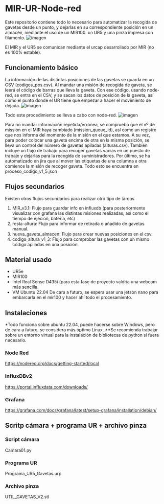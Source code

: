 # MIR-UR-Node-red
Este repositorio contiene todo lo necesario para automatizar la recogida de gavetas desde un punto, y dejarlas en su correspondiente posición en un almacén, mediante el uso de un MIR100. un UR5 y una pinza impresa con filamento.
![imagen](https://github.com/Headok/MIR-UR-Node-red/assets/124361989/60793ad3-2bda-414e-be08-b394ea9562f7)

El MIR y el UR5 se comunican mediante el urcap desarrollado por MIR (no es 100% estable).
## Funcionamiento básico
La información de las distintas posiciones de las gavetas se guarda en un CSV (codigos_pos.csv). Al mandar una misión de recogida de gaveta, se leerá el código de barras que lleva la gaveta. Con ese código, usando node-red, se entra en el CSV, y se sacan los datos de posición de la gaveta, así como el punto donde el UR tiene que empezar a hacer el movimiento de dejada.
![imagen](https://github.com/Headok/MIR-UR-Node-red/assets/124361989/9e1daad4-2d21-4ced-a4b0-0001171aad62)

Todo este procedimiento se lleva a cabo con node-red.
![imagen](https://github.com/Headok/MIR-UR-Node-red/assets/124361989/51217ddb-89f7-42c1-ad83-1067bb3612a4)

Para no mandar información repetida/errónea, se comprueba que el nº de missión en el MIR haya cambiado (mission_queue_id), así como un registro que nos informa del momento de la misión en el que estamos.
A su vez, para poder colocar una gaveta encima de otra en la misma posición, se lleva un control del número de gavetas apiladas (alturas.csv).
También incluye un flujo de trabajo para recoger gavetas vacías en un puesto de trabajo y dejarlas para la recogida de suministradores.
Por último, se ha automatizado en jira que al mover las etiquetas de una columna a otra comience la misión de recoger gaveta.
Todo esto se encuentra en proceso_codigo_v1_5.json

## Flujos secundarios
Existen otros flujos secundarios para realizar otro tipo de tareas.
1. MIR_v3.1: Flujo para guardar info en influxdb (para posteriormente visualizar con grafana las distintas misiones realizadas, así como el tiempo de ejeción, batería, etc)
2. resta-altura: Flujo para informar de retirada o añadido de gavetas manual.
3. nueva_gaveta_almacen: Flujo para crear nuevas posiciones en el csv.
4. codigo_altura_v1_3: Flujo para comprobar las gavetas con un mismo código apiladas en una posición.

## Material usado
* UR5e
* MIR100
* Intel Real Sense D435i (para esta fase de proyecto valdría una webcam más sencilla.
* VM Ubuntu 22.04
  De cara a futuro,  se espera usar una jetson nano para embarcarla en el mir100 y hacer ahí todo el procesamiento.

## Instalaciones
*Todo funciona sobre ubuntu 22.04, puede hacerse sobre Windows, pero de cara a futuro, se considera más óptimo Linux.
**Se recomienda trabajar sobre un entorno virtual para la instalación de bibliotecas de python si fuera necesario.
### Node Red
https://nodered.org/docs/getting-started/local
### InfluxDBv2
https://portal.influxdata.com/downloads/
### Grafana
https://grafana.com/docs/grafana/latest/setup-grafana/installation/debian/

## Scritp cámara + programa UR + archivo pinza
### Script cámara
Camara01.py
### Programa UR
Programa_UR5_Gavetas.urp
### Archivo pinza
UTIL_GAVETAS_V2.stl





   


